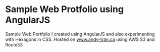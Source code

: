 # Sample Web Protfolio using AngularJS

Sample Web Portfolio I created using AngularJS and also experimenting with Hexagons in CSS.
Hosted on www.andy-tran.ca using AWS S3 and Route53
